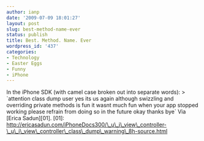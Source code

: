 ```yaml
---
author: ianp
date: '2009-07-09 18:01:27'
layout: post
slug: best-method-name-ever
status: publish
title: Best. Method. Name. Ever
wordpress_id: '437'
categories:
- Technology
- Easter Eggs
- Funny
- iPhone
---
```


In the iPhone SDK (with camel case broken out into separate words): \>
\`attention class dump user yes its us again although swizzling and
overriding private methods is fun it wasnt much fun when your app
stopped working please refrain from doing so in the future okay thanks
bye\` Via [Erica Sadun][01]. [01]:
http://ericasadun.com/iPhoneDocs300/\_u\_i\_view\_controller-\_u\_i\_view\_controller\_class\_dump\_warning\_8h-source.html
